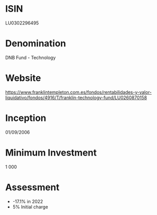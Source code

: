 # ISIN
LU0302296495

# Denomination
DNB Fund - Technology

# Website
https://www.franklintempleton.com.es/fondos/rentabilidades-y-valor-liquidativo/fondos/4916/T/franklin-technology-fund/LU0260870158

# Inception
01/09/2006

# Minimum Investment
1 000

# Assessment
* -17.1% in 2022
* 5% Initial charge